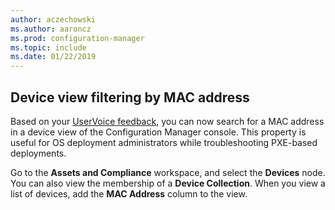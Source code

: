 ```yaml
---
author: aczechowski
ms.author: aaroncz
ms.prod: configuration-manager
ms.topic: include
ms.date: 01/22/2019
---
```


## <a name="bkmk_mac"></a> Device view filtering by MAC address
<!--3600878-->

Based on your [UserVoice feedback](https://configurationmanager.uservoice.com/forums/300492-ideas/suggestions/14765880-console-device-view-should-allow-search-filter-by), you can now search for a MAC address in a device view of the Configuration Manager console. This property is useful for OS deployment administrators while troubleshooting PXE-based deployments.

Go to the **Assets and Compliance** workspace, and select the **Devices** node. You can also view the membership of a **Device Collection**. When you view a list of devices, add the **MAC Address** column to the view.

